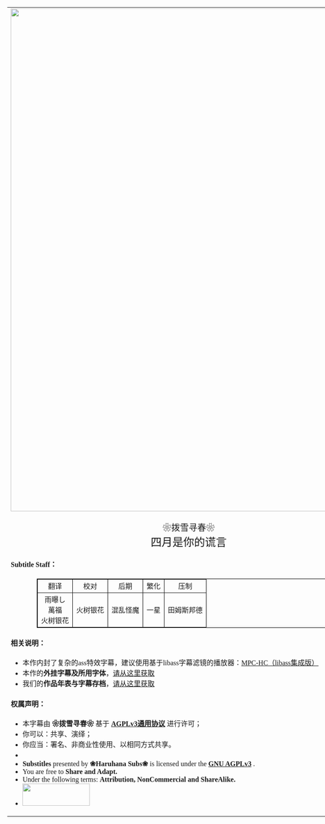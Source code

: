 <table style="width:900px;height:100%;" cellpadding="2" cellspacing="1" align="center" border="0" bordercolor="#000000">
	<tbody>
		<tr>
			<td align="center">
				<img src="https://www.z4a.net/images/2021/12/12/Shigatsu-wa-Kimi-no-Uso---Poster.webp" style="width:820px;height:1156px;" /><br />
			</td>
		</tr>
		<tr>
			<td>
				<p>
					<p style="font-family:&quot;Microsoft YaHei&quot;;font-size:medium;text-align:center;">
						<span style="font-size:20px;">❀拨雪寻春❀</span><br />
						<span style="font-size:25px;">四月是你的谎言</span>
					</p>
					<h4 style="font-family:&quot;Microsoft YaHei&quot;;font-size:medium;text-align:left;">
						Subtitle Staff：
					</h4>
					<table cellpadding="0" cellspacing="0" border="1" bordercolor="#000000" style="font-family:&quot;Microsoft YaHei&quot;;margin:auto;text-align:center;width:700px;table-layout:fixed">
						<tbody>
							<tr>
								<td>翻译</td>
								<td>校对</td>
								<td>后期</td>
								<td>繁化</td>
								<td>压制</td>
							</tr>
							<tr>
								<td style="vertical-align: middle;">雨曝し<br />萬福<br />火树银花</td>
								<td style="vertical-align: middle;">火树银花</td>
								<td style="vertical-align: middle;">混乱怪魔</td>
								<td style="vertical-align: middle;">一星</td>
								<td style="vertical-align: middle;">田姆斯邦德</td>
							</tr>
						</tbody>
					</table>
					<h4 style="font-family:&quot;Microsoft YaHei&quot;;font-size:medium;text-align:left;">相关说明：</h4>
					<ul style="font-family:&quot;Microsoft YaHei&quot;;font-size:medium;text-align:left;">
						<li>本作内封了复杂的ass特效字幕，建议使用基于libass字幕滤镜的播放器：<a href="https://github.com/clsid2/mpc-hc/releases" target="_blank">MPC-HC（libass集成版）</a></li>
						<li>本作的<b>外挂字幕及所用字体</b>，<a href="file://D:/Desktop/%E6%8B%A8%E9%9B%AA%E5%AF%BB%E6%98%A5/Template%20related/VCB%E8%AE%BA%E5%9D%9B%E5%8F%91%E5%B8%83%E9%A1%B5" target="_blank">请从这里获取</a></li>
						<li>我们的<b>作品年表与字幕存档</b>，<a href="https://github.com/Needfire-Gl/Haruhana_Sub" target="_blank">请从这里获取</a></li>
					</ul>
					<h4 style="font-family:&quot;Microsoft YaHei&quot;;font-size:medium;text-align:left;">权属声明：</h4>
					<ul style="font-family:&quot;Microsoft YaHei&quot;;font-size:medium;text-align:left;">
						<li>本字幕由&nbsp;<b>❀拨雪寻春❀</b>&nbsp;基于&nbsp;<b><a href="https://www.gnu.org/licenses/agpl-3.0.html" target="_blank">AGPLv3通用协议</a></b>&nbsp;进行许可；</li>
						<li>你可以：共享、演绎；</li>
						<li>你应当：署名、非商业性使用、以相同方式共享。</li>
						<li>　</li>
						<li><b>Substitles</b>&nbsp;presented by&nbsp;<b>❀Haruhana Subs❀</b>&nbsp;is licensed under the&nbsp;<b><a href="https://www.gnu.org/licenses/agpl-3.0.html" target="_blank">GNU AGPLv3</a></b>&nbsp;.</li>
						<li>You are free to&nbsp;<b>Share and Adapt.</b></li>
						<li>Under the following terms:&nbsp;<b>Attribution, NonCommercial and ShareAlike.</b></li>
						<li><img src="https://www.gnu.org/graphics/agplv3-155x51.png" alt="" style="width:155px;height:51px;" /></li>
					</ul>
				</p>
			</td>
		</tr>
	</tbody>
</table>
